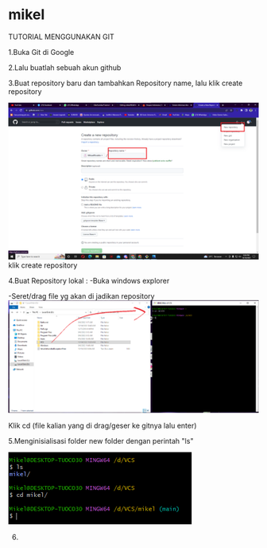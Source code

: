 # mikel
TUTORIAL MENGGUNAKAN GIT

1.Buka Git di Google

2.Lalu buatlah sebuah akun github

3.Buat repository baru dan tambahkan Repository name, lalu klik create repository

![](Gambar/gambar%207.png)
klik create repository

4.Buat Repository lokal :
  -Buka windows explorer
  
  -Seret/drag file yg akan di jadikan repository
 ![](Gambar/gambar%205.png)
 
 Klik cd (file kalian yang di drag/geser ke gitnya lalu enter)

5.Menginisialisasi folder new folder dengan perintah "ls"

![](Gambar/gambar%206.png)

6.
 
